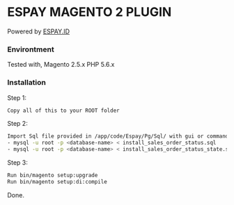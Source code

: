 # ESPAY MAGENTO 2 PLUGIN
Powered by [ESPAY.ID](https://nodejs.org/)

### Environtment
Tested with,
Magento 2.5.x
PHP 5.6.x

### Installation

Step 1:
```sh
Copy all of this to your ROOT folder
```

Step 2:
```sh
Import Sql file provided in /app/code/Espay/Pg/Sql/ with gui or commands,
- mysql -u root -p <database-name> < install_sales_order_status.sql
- mysql -u root -p <database-name> < install_sales_order_status_state.sql
```

Step 3:
```sh
Run bin/magento setup:upgrade
Run bin/magento setup:di:compile
```
Done.


